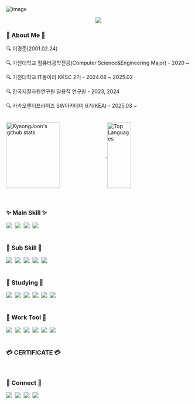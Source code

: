 ![image](https://github.com/user-attachments/assets/c12796aa-323e-4331-964a-42effb681f45)<!--타이틀 부분-->
<div align="center">
  <img src="https://capsule-render.vercel.app/api?type=venom&color=989898&height=300&section=header&text=KyeongJoon's&#160;GitHub&fontSize=80&fontColor=147bb7" />
</div>

<!--내용 부분-->
<h3 align="left">📌 About Me 📌 </h3>
<p align="left">🔍 이경준(2001.02.24)</p>
<p align="left">🔍 가천대학교 컴퓨터공학전공(Computer Science&Engineering Major) - 2020 ~ </p>
<p align="left">🔍 가천대학교 IT동아리 KKSC 2기 - 2024.08 ~ 2025.02</p>
<p align="left">🔍 한국지질자원연구원 일용직 연구원 - 2023, 2024 </p>
<p align="left">🔍 카카오엔터프라이즈 SW아카데미 6기(KEA) - 2025.03 ~ </p>
<!--<p align="center">🔍 프론트엔드 개발자(Front-End Developer)</p>-->

<br>

<div align="left">
  <a href="https://github.com/KyeongJooni">
    <img align="center" style="height:180px" width="54%" 
         src="https://github-readme-stats-six-henna-37.vercel.app/api?username=KyeongJooni&show_icons=true&include_all_commits=true&theme=algolia&hide_border=true&hide=contribs" 
         alt="KyeongJoon's github stats" />
  </a>
  <a href="https://github.com/KyeongJooni">
    <img align="center" style="height:180px" width="36%" 
         src="https://github-readme-stats.vercel.app/api/top-langs/?username=KyeongJooni&layout=compact&theme=algolia&hide_border=true" 
         alt="Top Languages" />
  </a>
</div>

<br>
<br>

<h3 align="left">✨ Main Skill ✨</h3>
<div align="left">
  <img src="https://img.shields.io/badge/JAVASCRIPT-F7DF1E.svg?style=for-the-badge&logo=javascript&logoColor=white" />&nbsp
  <img src="https://img.shields.io/badge/React-20232A?style=for-the-badge&logo=react&logoColor=61DAFB" />&nbsp
  <img src="https://img.shields.io/badge/vite-%23646CFF.svg?style=for-the-badge&logo=vite&logoColor=white" />&nbsp
  <img src="https://img.shields.io/badge/styled--components-DB7093?style=for-the-badge&logo=styled-components&logoColor=white" />
</div>

<br>
<h3 align="left">💫 Sub Skill 💫</h3>
<div align="left">
  <img src="https://img.shields.io/badge/Node.js-43853D?style=for-the-badge&logo=node.js&logoColor=white" />&nbsp
  <img src="https://img.shields.io/badge/HTML5-E34F26.svg?style=for-the-badge&logo=html5&logoColor=white" />&nbsp
  <img src="https://img.shields.io/badge/mysql-4479A1.svg?style=for-the-badge&logo=mysql&logoColor=white" />&nbsp
  <img src="https://img.shields.io/badge/Dart-DC322F?style=for-the-badge&logo=dart&logoColor=white" />&nbsp
  <img src="https://img.shields.io/badge/Flutter-02569B?style=for-the-badge&logo=styled-components&logoColor=white" />
</div>
<br>

<h3 align="left">📖 Studying 📖</h3>
<div align="left">
  <img src="https://img.shields.io/badge/TypeScript-007ACC?style=for-the-badge&logo=typescript&logoColor=white" />&nbsp
  <!--img src="https://img.shields.io/badge/vuejs-%2335495e.svg?style=for-the-badge&logo=vuedotjs&logoColor=%234FC08D" />&nbsp-->
  <img src="https://img.shields.io/badge/Next-black?style=for-the-badge&logo=next.js&logoColor=white" />&nbsp
  <img src="https://img.shields.io/badge/-React%20Query-FF4154?style=for-the-badge&logo=react%20query&logoColor=white" />&nbsp
  <img src="https://img.shields.io/badge/redux-%23593d88.svg?style=for-the-badge&logo=redux&logoColor=white" />&nbsp
  <img src="https://img.shields.io/badge/C%23-%23239120.svg?style=for-the-badge&logo=sharp&logoColor=white" />&nbsp
  <img src="https://img.shields.io/badge/unity-%23000000.svg?style=for-the-badge&logo=unity&logoColor=white" />&nbsp
</div>
<br>

<h3 align="left">💼 Work Tool 💼</h3>
<div align="left">
  <img src="https://img.shields.io/badge/github-%23121011.svg?style=for-the-badge&logo=github&logoColor=white" />&nbsp
  <img src="https://img.shields.io/badge/jira-%230A0FFF.svg?style=for-the-badge&logo=jira&logoColor=white" />&nbsp
  <img src="https://img.shields.io/badge/Slack-4A154B?style=for-the-badge&logo=slack&logoColor=white" />&nbsp
  <img src="https://img.shields.io/badge/confluence-%23172BF4.svg?style=for-the-badge&logo=confluence&logoColor=white" />&nbsp
  <img src="https://img.shields.io/badge/figma-F24E1E.svg?style=for-the-badge&logo=figma&logoColor=white" />&nbsp
  <img src="https://img.shields.io/badge/Notion-%23000000.svg?style=for-the-badge&logo=notion&logoColor=white" />
</div>
<br>

<h3 align="left">💳 CERTIFICATE 💳</h3>
<div align="left">
</div>

<br>

<h3 align="left">📮 Connect 📮</h3>
<div align="left">
  <a href="https://instagram.com/l_k_joon/">
    <img src="https://img.shields.io/badge/Instagram-%23E4405F.svg?style=for-the-badge&logo=Instagram&logoColor=white"/></a>&nbsp
  <a href="mailto:rudwns0224@naver.com">
    <img src="https://img.shields.io/badge/Naver-03C75A?style=for-the-badge&logo=gmail&logoColor=white"/></a>&nbsp
  <a href="https://kyeongjooni.notion.site/18500b6571a8803a9a3cdaee20f1f876?pvs=4">
    <img src="https://img.shields.io/badge/Portfolio-000000?style=for-the-badge&logo=notion&logoColor=white"/></a>&nbsp
  <a href="mailto:rudwns0224@gachon.ac.kr">
    <img src="https://img.shields.io/badge/Gmail-D14836?style=for-the-badge&logo=gmail&logoColor=white"/></a>
</div>

